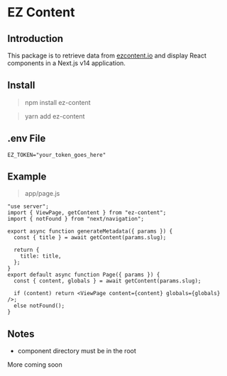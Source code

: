 # EZ Content

## Introduction

This package is to retrieve data from [ezcontent.io](ezcontent.io) and display React components in a Next.js v14 application.

## Install

> npm install ez-content

> yarn add ez-content

## .env File

``` EZ_TOKEN="your_token_goes_here" ```


## Example
> app/page.js
```
"use server";
import { ViewPage, getContent } from "ez-content";
import { notFound } from "next/navigation";

export async function generateMetadata({ params }) {
  const { title } = await getContent(params.slug);

  return {
    title: title,
  };
}
export default async function Page({ params }) {
  const { content, globals } = await getContent(params.slug);

  if (content) return <ViewPage content={content} globals={globals} />;
  else notFound();
}
```

## Notes

- component directory must be in the root


More coming soon